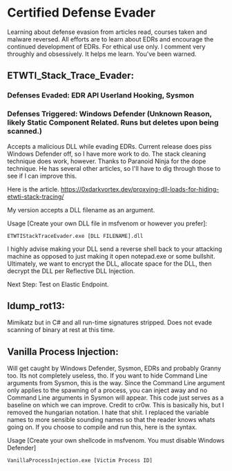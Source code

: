 # Certified Defense Evader

Learning about defense evasion from articles read, courses taken and malware reversed.
All efforts are to learn about EDRs and encourage the continued development of EDRs.
For ethical use only.
I comment very throughly and obsessively. It helps me learn. You've been warned.


## ETWTI_Stack_Trace_Evader:
### Defenses Evaded: EDR API Userland Hooking, Sysmon
### Defenses Triggered: Windows Defender (Unknown Reason, likely Static Component Related. Runs but deletes upon being scanned.)
Accepts a malicious DLL while evading EDRs. Current release does piss Windows Defender off, so I have more work to do. The stack cleaning technique does work, however. Thanks to Paranoid Ninja for the dope technique. He has several other articles, so I'll have to dig through those to see if I can improve this.

Here is the article.
https://0xdarkvortex.dev/proxying-dll-loads-for-hiding-etwti-stack-tracing/

My version accepts a DLL filename as an argument.

Usage [Create your own DLL file in msfvenom or however you prefer]:

```ETWTIStackTraceEvader.exe [DLL FILENAME].dll```

I highly advise making your DLL send a reverse shell back to your attacking machine as opposed to just making it open notepad.exe or some bullshit. Ultimately, we want to encrypt the DLL, allocate space for the DLL, then decrypt the DLL per Reflective DLL Injection.

Next Step: Test on Elastic Endpoint.

## ldump_rot13: 
Mimikatz but in C# and all run-time signatures stripped. Does not evade scanning of binary at rest at this time.

## Vanilla Process Injection:
Will get caught by Windows Defender, Sysmon, EDRs and probably Granny too. Its not completely useless, tho. If you want to hide Command Line arguments from Sysmon, this is the way. Since the Command Line argument only applies to the spawning of a process, you can inject away and no Command Line arguments in Sysmon will appear. This code just serves as a baseline on which we can improve. Credit to cr0w. This is basically his, but I removed the hungarian notation. I hate that shit. I replaced the variable names to more sensible sounding names so that the reader knows whats going on. If you choose to compile and run this, here is the syntax.

Usage [Create your own shellcode in msfvenom. You must disable Windows Defender]

```VanillaProcessInjection.exe [Victim Process ID]```
